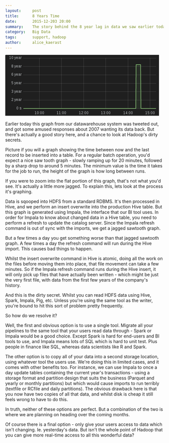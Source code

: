 ```yaml
---
layout:     post
title:      8 Years Time
date:       2015-12-203 20:00
summary:    The story behind the 8 year lag in data we saw earlier today
category:   Big Data
tags:       support, hadoop
author:     alice_kaerast
---
```


![Graph of 8-year spike](/images/8yearspike.png)

Earlier today this graph from our datawarehouse system was tweeted out, and got some amused responses about 2007 wanting its data back.  But there's actually a good story here, and a chance to look at Hadoop's dirty secrets.

Picture if you will a graph showing the time between now and the last record to be inserted into a table.  For a regular batch operation, you'd expect a nice saw tooth graph - slowly ramping up for 20 minutes, followed by a sharp drop to around 5 minutes.  The minimum value is the time it takes for the job to run, the height of the graph is how long between runs.

If you were to zoom into the flat portion of this graph, that's not what you'd see.  It's actually a little more jagged.  To explain this, lets look at the process it's graphing.

Data is sqooped into HDFS from a standard RDBMS.  It's then processed in Hive, and we perform an insert overwrite into the production Hive table.  But this graph is generated using Impala, the interface that our BI tool uses.  In order for Impala to know about changed data in a Hive table, you need to perform a refresh to update the catalog server.  Since the Impala refresh command is out of sync with the imports, we get a jagged sawtooth graph.

But a few times a day you get something worse than that jagged sawtooth graph.  A few times a day the refresh command will run during the Hive import.  This causes bad things to happen.

Whilst the insert overwrite command in Hive is atomic, doing all the work on the files before moving them into place, that file movement can take a few minutes.  So if the Impala refresh command runs during the Hive insert, it will only pick up files that have actually been written - which might be just the very first file, with data from the first few years of the company's history.

And this is the dirty secret.  Whilst you can read HDFS data using Hive, Spark, Impala, Pig, etc. Unless you're using the same tool as the writer, you're bound to hit this sort of problem pretty frequently.

So how do we resolve it?

Well, the first and obvious option is to use a single tool.  Migrate all your pipelines to the same tool that your users read data through - Spark or Impala would be a good choice.  Except Spark is hard for end-users and BI tools to use, and Impala means lots of SQL which is hard to unit test.  Plus people in finance like SQL, whereas data scientists like R and Spark.

The other option is to copy all of your data into a second storage location, using whatever tool the users use.  We're doing this in limited cases, and it comes with other benefits too.  For instance, we can use Impala to once a day update tables containing the current year's transactions - using a storage format and partition design that suits the business (Parquet and yearly or monthly partitions) but which would cause imports to run terribly (textfile or RCfile and daily partitions).  The obvious drawback here is that you now have two copies of all that data, and whilst disk is cheap it still feels wrong to have to do this.

In truth, neither of these options are perfect.  But a combination of the two is where we are planning on heading over the coming months.

Of course there is a final option - only give your users access to data which isn't changing. Ie. yesterday's data.  But isn't the whole point of Hadoop that you can give more real-time access to all this wonderful data?